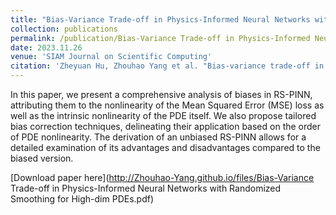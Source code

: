 ```yaml
---
title: "Bias-Variance Trade-off in Physics-Informed Neural Networks with Randomized Smoothing for High-Dimensional PDEs"
collection: publications
permalink: /publication/Bias-Variance Trade-off in Physics-Informed Neural Networks with Randomized Smoothing for High-Dimensional PDEs
date: 2023.11.26
venue: 'SIAM Journal on Scientific Computing'
citation: 'Zheyuan Hu, Zhouhao Yang et al. "Bias-variance trade-off in physics-informed neural networks with randomized smoothing for high-dimensional PDEs." arXiv preprint arXiv:2311.15283 (2023).'
---
```

 In this paper, we present a comprehensive analysis of biases in RS-PINN, attributing them to the nonlinearity of the Mean Squared Error (MSE) loss as well 
 as the intrinsic
 nonlinearity of the PDE itself. We also propose tailored bias correction techniques, delineating their application based
 on the order of PDE nonlinearity. The derivation of an unbiased RS-PINN allows for a detailed examination of its
 advantages and disadvantages compared to the biased version. 

[Download paper here](http://Zhouhao-Yang.github.io/files/Bias-Variance Trade-off in Physics-Informed Neural Networks with Randomized Smoothing for High-dim PDEs.pdf)
